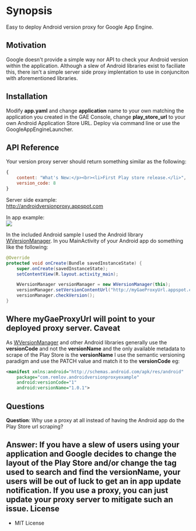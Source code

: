 Synopsis
==
Easy to deploy Android version proxy for Google App Engine.

Motivation
--
Google doesn't provide a simple way nor API to check your Android version within the application. Although a slew of Android libraries exist to faciliate this, there isn't a simple server side proxy implentation to use in conjunciton with aforementioned libraries.

Installation
--
Modify <b>app.yaml</b> and change <b>application</b> name to your own matching the application you created in the GAE Console, change <b>play_store_url</b> to your own Android Application Store URL. Deploy via command line or use the GoogleAppEngineLauncher.

API Reference
--
Your version proxy server should return something similar as the following:
```javascript
{
    content: "What's New:</p><br><li>First Play store release.</li>",
    version_code: 8
}
```
Server side example:<br>
http://androidversionproxy.appspot.com

In app example:<br>
![](https://github.com/remlov/GAE-Play-Store-version-proxy/raw/master/android_sample/screenshot.png)

In the included Android sample I used the Android library [WVersionManager](https://github.com/winsontan520/Android-WVersionManager). In you MainActivity of your Android app do something like the following:
```java
@Override
protected void onCreate(Bundle savedInstanceState) {
    super.onCreate(savedInstanceState);
    setContentView(R.layout.activity_main);

    WVersionManager versionManager = new WVersionManager(this);
    versionManager.setVersionContentUrl("http://myGaeProxyUrl.appspot.com");
    versionManager.checkVersion();
}
```
Where <b>myGaeProxyUrl</b> will point to your deployed proxy server.
Caveat
--
As [WVersionManager](https://github.com/winsontan520/Android-WVersionManager) and other Android libraries generally use the <b>versionCode</b> and not the <b>versionName</b> and the only available metadata to scrape of the Play Store is the <b>versionName</b> I use the semantic versioning paradigm and use the PATCH value and match it to the <b>versionCode</b> eg:
```xml
<manifest xmlns:android="http://schemas.android.com/apk/res/android"
    package="com.remlov.androidversionproxyexample"
    android:versionCode="1"
    android:versionName="1.0.1">
```
Questions
--
<b>Question</b>: Why use a proxy at all instead of having the Android app do the Play Store url scraping?

<b>Answer</b>: If you have a slew of users using your application and Google decides to change the layout of the Play Store and/or change the tag used to search and find the <b>versionName</b>, your users will be out of luck to get an in app update notification. If you use a proxy, you can just update your proxy server to mitigate such an issue.
License
--

* MIT License
